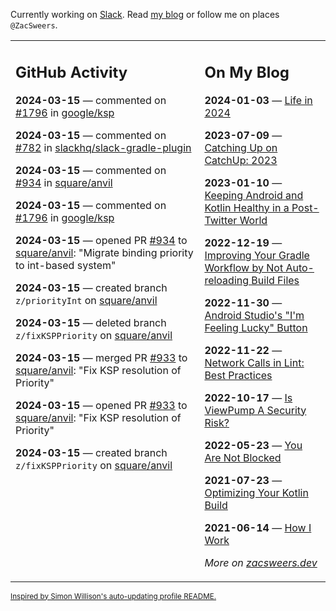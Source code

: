 Currently working on [Slack](https://slack.com/). Read [my blog](https://zacsweers.dev/) or follow me on places `@ZacSweers`.

<table><tr><td valign="top" width="60%">

## GitHub Activity
<!-- githubActivity starts -->
**2024-03-15** — commented on [#1796](https://github.com/google/ksp/pull/1796#issuecomment-2000979659) in [google/ksp](https://github.com/google/ksp)

**2024-03-15** — commented on [#782](https://github.com/slackhq/slack-gradle-plugin/pull/782#issuecomment-2000974833) in [slackhq/slack-gradle-plugin](https://github.com/slackhq/slack-gradle-plugin)

**2024-03-15** — commented on [#934](https://github.com/square/anvil/pull/934#issuecomment-2000524121) in [square/anvil](https://github.com/square/anvil)

**2024-03-15** — commented on [#1796](https://github.com/google/ksp/pull/1796#issuecomment-2000511986) in [google/ksp](https://github.com/google/ksp)

**2024-03-15** — opened PR [#934](https://github.com/square/anvil/pull/934) to [square/anvil](https://github.com/square/anvil): "Migrate binding priority to int-based system"

**2024-03-15** — created branch `z/priorityInt` on [square/anvil](https://github.com/square/anvil)

**2024-03-15** — deleted branch `z/fixKSPPriority` on [square/anvil](https://github.com/square/anvil)

**2024-03-15** — merged PR [#933](https://github.com/square/anvil/pull/933) to [square/anvil](https://github.com/square/anvil): "Fix KSP resolution of Priority"

**2024-03-15** — opened PR [#933](https://github.com/square/anvil/pull/933) to [square/anvil](https://github.com/square/anvil): "Fix KSP resolution of Priority"

**2024-03-15** — created branch `z/fixKSPPriority` on [square/anvil](https://github.com/square/anvil)
<!-- githubActivity ends -->
</td><td valign="top" width="40%">

## On My Blog
<!-- blog starts -->
**2024-01-03** — [Life in 2024](https://www.zacsweers.dev/life-in-2024/)

**2023-07-09** — [Catching Up on CatchUp: 2023](https://www.zacsweers.dev/catching-up-on-catchup-2023/)

**2023-01-10** — [Keeping Android and Kotlin Healthy in a Post-Twitter World](https://www.zacsweers.dev/keeping-android-healthy/)

**2022-12-19** — [Improving Your Gradle Workflow by Not Auto-reloading Build Files](https://www.zacsweers.dev/improving-your-workflow-by-not-auto-reloading-build-files/)

**2022-11-30** — [Android Studio's "I'm Feeling Lucky" Button](https://www.zacsweers.dev/android-studios-im-feeling-lucky-button/)

**2022-11-22** — [Network Calls in Lint: Best Practices](https://www.zacsweers.dev/network-calls-in-lint-best-practices/)

**2022-10-17** — [Is ViewPump A Security Risk?](https://www.zacsweers.dev/is-viewpump-a-security-risk/)

**2022-05-23** — [You Are Not Blocked](https://www.zacsweers.dev/you-are-not-blocked/)

**2021-07-23** — [Optimizing Your Kotlin Build](https://www.zacsweers.dev/optimizing-your-kotlin-build/)

**2021-06-14** — [How I Work](https://www.zacsweers.dev/how-i-work/)
<!-- blog ends -->
_More on [zacsweers.dev](https://zacsweers.dev/)_
</td></tr></table>

<sub><a href="https://simonwillison.net/2020/Jul/10/self-updating-profile-readme/">Inspired by Simon Willison's auto-updating profile README.</a></sub>